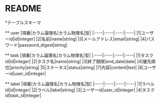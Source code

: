 # README

*テーブルスキーマ

** user
|項番|カラム論理名|カラム物理名|型|
|:----|:----|:----|:----|
|1|ユーザーid|id|integer|
|2|名前|name|string|
|3|メールアドレス|email|string|
|4|パスワード|password_digest|string|

** task
|項番|カラム論理名|カラム物理名|型|
|:----|:----|:----|:----|
|1|タスクid|id|integer|
|2|タスク名|name|string|
|3|終了期限|end_date|date|
|4|優先順位|priority|string|
|5|ステータス|status|string|
|7|内容|content|text|
|8|ユーザーid|user_id|integer|

** label
|項番|カラム論理名|カラム物理名|型|
|:----|:----|:----|:----|
|1|ラベルid|id|integer|
|2|ラベル|label|string|
|3|ユーザーid|user_id|integer|
|4|タスクid|task_id|integer|
